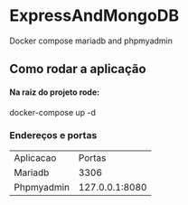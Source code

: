 # ExpressAndMongoDB
Docker compose mariadb and phpmyadmin


## Como rodar a aplicação
#### Na raiz do projeto rode:
docker-compose up -d

### Endereços e portas

<table>
  <tr>
      <td>Aplicacao</td>
      <td>Portas</td>
  </tr>
  <tr>
      <td>Mariadb</td>
      <td>3306</td>
  </tr>
   <tr>
      <td>Phpmyadmin</td>
      <td>127.0.0.1:8080</td>
  </tr>
</table>
